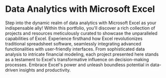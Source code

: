 # Data Analytics with Microsoft Excel
Step into the dynamic realm of data analytics with Microsoft Excel as your indispensable ally! Within this portfolio, you'll discover a rich collection of projects and resources meticulously curated to showcase the unparalleled capabilities of Excel. Experience firsthand how Excel revolutionizes traditional spreadsheet software, seamlessly integrating advanced functionalities with user-friendly interfaces. From sophisticated data analysis to intricate financial modeling, each project presented here stands as a testament to Excel's transformative influence on decision-making processes. Embrace Excel's power and unleash boundless potential in data-driven insights and productivity.
